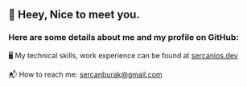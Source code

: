 ## 👋 Heey, Nice to meet you.

### Here are some details about me and my profile on GitHub:

🖥  My technical skills, work experience can be found at [sercanios.dev](https://www.sercanios.dev)

📬  How to reach me: sercanburak@gmail.com

